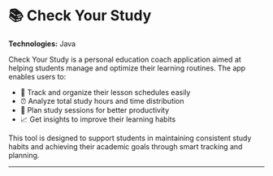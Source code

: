 # 📚 Check Your Study

**Technologies:** Java

Check Your Study is a personal education coach application aimed at helping students manage and optimize their learning routines. The app enables users to:

- 📅 Track and organize their lesson schedules easily  
- ⏰ Analyze total study hours and time distribution  
- 🎯 Plan study sessions for better productivity  
- 📈 Get insights to improve their learning habits

This tool is designed to support students in maintaining consistent study habits and achieving their academic goals through smart tracking and planning.

---


